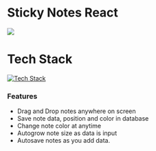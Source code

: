 # Sticky Notes React
<a href="https://sticky-notes-main.vercel.app">
  <img src="demo.gif" />
</a>

# Tech Stack

[![Tech Stack](https://skillicons.dev/icons?i=react,appwrite)](https://skillicons.dev)


### Features

-   Drag and Drop notes anywhere on screen
-   Save note data, position and color in database
-   Change note color at anytime
-   Autogrow note size as data is input
-   Autosave notes as you add data.

